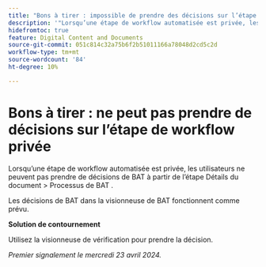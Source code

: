 ```yaml
---
title: "Bons à tirer : impossible de prendre des décisions sur l’étape de workflow privé"
description: '"Lorsqu’une étape de workflow automatisée est privée, les utilisateurs ne peuvent pas prendre de décisions de BAT à partir de l’étape Détails du document > Processus de BAT . Une solution de contournement est disponible. »'
hidefromtoc: true
feature: Digital Content and Documents
source-git-commit: 051c814c32a75b6f2b51011166a78048d2cd5c2d
workflow-type: tm+mt
source-wordcount: '84'
ht-degree: 10%

---
```



# Bons à tirer : ne peut pas prendre de décisions sur l’étape de workflow privée

Lorsqu’une étape de workflow automatisée est privée, les utilisateurs ne peuvent pas prendre de décisions de BAT à partir de l’étape Détails du document > Processus de BAT .

Les décisions de BAT dans la visionneuse de BAT fonctionnent comme prévu.

**Solution de contournement**

Utilisez la visionneuse de vérification pour prendre la décision.

_Premier signalement le mercredi 23 avril 2024._
